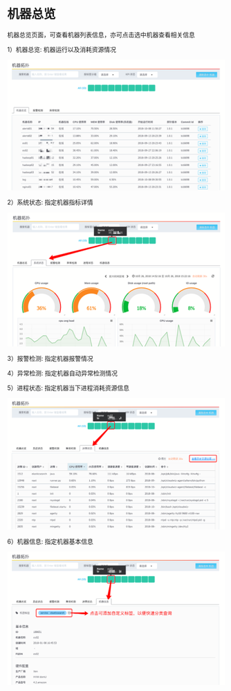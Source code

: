 # 机器总览

机器总览页面，可查看机器列表信息，亦可点击选中机器查看相关信息

1）机器总览: 机器运行以及消耗资源情况

![](/part4/images/host_summary.png)

2）系统状态: 指定机器指标详情

![](/part4/images/host_metrics.png)

3）报警检测: 指定机器报警情况

4）异常检测: 指定机器自动异常检测情况

5）进程状态: 指定机器当下进程消耗资源信息

![](/part4/images/host_process.png)

6）机器信息: 指定机器基本信息

![](/part4/images/host_information.png)